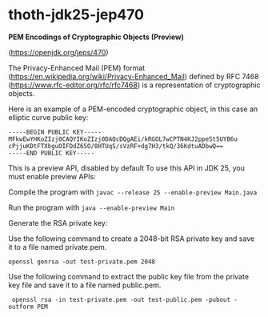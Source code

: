 
# thoth-jdk25-jep470

**PEM Encodings of Cryptographic Objects (Preview)**

 (https://openjdk.org/jeps/470)
        
The Privacy-Enhanced Mail (PEM) format (https://en.wikipedia.org/wiki/Privacy-Enhanced_Mail) 
defined by RFC 7468 (https://www.rfc-editor.org/rfc/rfc7468) is a representation 
of cryptographic objects.

Here is an example of a PEM-encoded cryptographic object, in this case an elliptic curve public key:

```
-----BEGIN PUBLIC KEY-----
MFkwEwYHKoZIzj0CAQYIKoZIzj0DAQcDQgAEi/kRGOL7wCPTN4KJ2ppeSt5UYB6u
cPjjuKDtFTXbguOIFDdZ65O/8HTUqS/sVzRF+dg7H3/tkQ/36KdtuADbwQ==
-----END PUBLIC KEY-----
```

This is a preview API, disabled by default
To use this API in JDK 25, you must enable preview APIs:

Compile the program with `javac --release 25 --enable-preview Main.java`

Run the program with `java --enable-preview Main`

Generate the RSA private key:

Use the following command to create a 
2048-bit RSA private key and save it to a file named private.pem. 

```
openssl genrsa -out test-private.pem 2048
```  

Use the following command to extract the public key file from
the private key file and save it to a file named public.pem. 

```
 openssl rsa -in test-private.pem -out test-public.pem -pubout -outform PEM
```